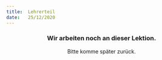```yaml
---
title:  Lehrerteil
date:   25/12/2020
---
```


### <center>Wir arbeiten noch an dieser Lektion.</center>
<center>Bitte komme später zurück.</center>